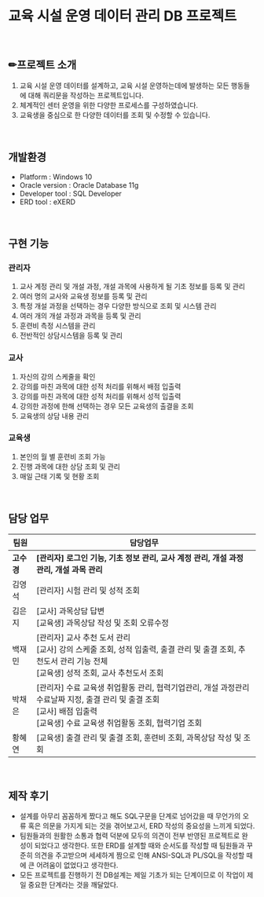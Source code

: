 
# 교육 시설 운영 데이터 관리 DB 프로젝트
<br>

## ✏프로젝트 소개

 1. 교육 시설 운영 데이터를 설계하고, 교육 시설 운영하는데에 발생하는 모든 행동들에 대해 쿼리문을 작성하는 프로젝트입니다. 
 2. 체계적인 센터 운영을 위한 다양한 프로세스를 구성하였습니다.
 3. 교육생을 중심으로 한 다양한 데이터를 조회 및 수정할 수 있습니다.

<br>

## 개발환경


-	Platform : Windows 10
-	Oracle version : Oracle Database 11g
-	Developer tool : SQL Developer
- ERD tool : eXERD


<br>

## 구현 기능

### 관리자
1. 교사 계정 관리 및 개설 과정, 개설 과목에 사용하게 될 기초 정보를 등록 및 관리 
2. 여러 명의 교사와 교육생 정보를 등록 및 관리
3. 특정 개설 과정을 선택하는 경우 다양한 방식으로 조회 및 시스템 관리
4. 여러 개의 개설 과정과 과목을 등록 및 관리
5. 훈련비 측정 시스템을 관리
6. 전반적인 상담시스템을 등록 및 관리

### 교사
1. 자신의 강의 스케줄을 확인
2. 강의를 마친 과목에 대한 성적 처리를 위해서 배점 입출력
3. 강의를 마친 과목에 대한 성적 처리를 위해서 성적 입출력
4. 강의한 과정에 한해 선택하는 경우 모든 교육생의 출결을 조회
5. 교육생의 상담 내용 관리

### 교육생
1. 본인의 월 별 훈련비 조회 가능
2. 진행 과목에 대한 상담 조회 및 관리
3. 매일 근태 기록 및 현황 조회

<br>

## 담당 업무
|팀원|담당업무|
|------|-------|
|**고수경**|**[관리자] 로그인 기능, 기초 정보 관리, 교사 계정 관리, 개설 과정 관리, 개설 과목 관리**|
|김영석|[관리자] 시험 관리 및 성적 조회|
|김은지|[교사] 과목상담 답변</br>[교육생] 과목상담 작성 및 조회 오류수정|
|백재민|[관리자] 교사 추천 도서 관리</br>[교사] 강의 스케줄 조회, 성적 입출력, 출결 관리 및 출결 조회, 추천도서 관리 기능 전체</br>[교육생] 성적 조회, 교사 추천도서 조회|
|박채은|[관리자] 수료 교육생 취업활동 관리, 협력기업관리, 개설 과정관리 수료날짜 지정, 출결 관리 및 출결 조회</br>[교사] 배점 입출력</br>[교육생] 수료 교육생 취업활동 조회, 협력기업 조회|
|황혜연|[교육생] 출결 관리 및 출결 조회, 훈련비 조회, 과목상담 작성 및 조회|

<br>

## 제작 후기
  - 설계를 아무리 꼼꼼하게 짰다고 해도 SQL구문을 단계로 넘어갔을 때 무언가의 오
류 혹은 의문을 가지게 되는 것을 겪어보고서, ERD 작성의 중요성을 느끼게 되었다.
  - 팀원들과의 원활한 소통과 협력 덕분에 모두의 의견이 전부 반영된 프로젝트로 완
성이 되었다고 생각한다. 또한 ERD를 설계할 때와 순서도를 작성할 때 팀원들과 꾸
준히 의견을 주고받으며 세세하게 짬으로 인해 ANSI-SQL과 PL/SQL을 작성할 때에
큰 어려움이 없었다고 생각한다.
  - 모든 프로젝트를 진행하기 전 DB설계는 제일 기초가 되는 단계이므로 이 작업이 제일 중요한 단계라는 것을 깨달았다. 



